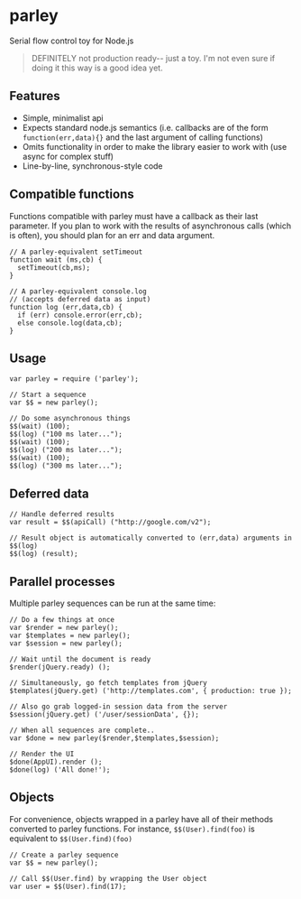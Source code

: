 parley
=========

Serial flow control toy for Node.js

> DEFINITELY not production ready-- just a toy.  I'm not even sure if doing it this way is a good idea yet.

## Features
+ Simple, minimalist api
+ Expects standard node.js semantics (i.e. callbacks are of the form `function(err,data){}` and the last argument of calling functions)
+ Omits functionality in order to make the library easier to work with (use async for complex stuff)
+ Line-by-line, synchronous-style code


## Compatible functions
Functions compatible with parley must have a callback as their last parameter.  If you plan to work with the results of asynchronous calls (which is often), you should plan for an err and data argument.
```
// A parley-equivalent setTimeout
function wait (ms,cb) {
  setTimeout(cb,ms);
}

// A parley-equivalent console.log
// (accepts deferred data as input)
function log (err,data,cb) {
  if (err) console.error(err,cb);
  else console.log(data,cb);
}
```


## Usage

```
var parley = require ('parley');

// Start a sequence
var $$ = new parley();

// Do some asynchronous things
$$(wait) (100);
$$(log) ("100 ms later...");
$$(wait) (100);
$$(log) ("200 ms later...");
$$(wait) (100);
$$(log) ("300 ms later...");
```


## Deferred data

```
// Handle deferred results
var result = $$(apiCall) ("http://google.com/v2");

// Result object is automatically converted to (err,data) arguments in $$(log)
$$(log) (result);

```

## Parallel processes

Multiple parley sequences can be run at the same time:

```
// Do a few things at once
var $render = new parley();
var $templates = new parley();
var $session = new parley();

// Wait until the document is ready
$render(jQuery.ready) ();

// Simultaneously, go fetch templates from jQuery
$templates(jQuery.get) ('http://templates.com', { production: true });

// Also go grab logged-in session data from the server
$session(jQuery.get) ('/user/sessionData', {});

// When all sequences are complete..
var $done = new parley($render,$templates,$session);

// Render the UI
$done(AppUI).render ();
$done(log) ('All done!');

```





## Objects
For convenience, objects wrapped in a parley have all of their methods converted to parley functions.  For instance, `$$(User).find(foo)` is equivalent to `$$(User.find)(foo)`

```
// Create a parley sequence
var $$ = new parley();

// Call $$(User.find) by wrapping the User object
var user = $$(User).find(17);
```



